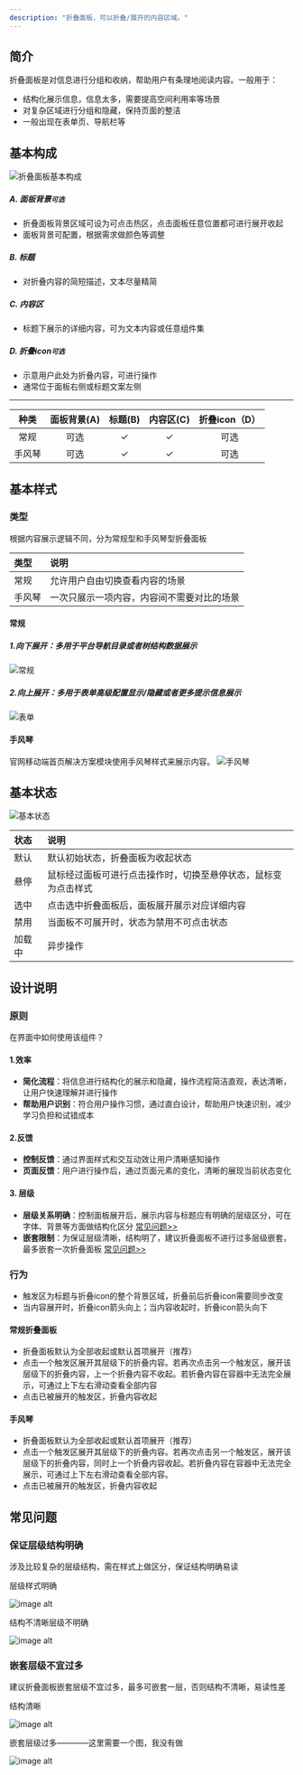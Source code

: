 ```yaml
---
description: "折叠面板，可以折叠/展开的内容区域。"
---
```


## 简介

折叠面板是对信息进行分组和收纳，帮助用户有条理地阅读内容。一般用于：

- 结构化展示信息，信息太多，需要提高空间利用率等场景
- 对复杂区域进行分组和隐藏，保持页面的整洁
- 一般出现在表单页、导航栏等

## 基本构成

![折叠面板基本构成](https://www-s.ucloud.cn/2022/08/fd75418135d405fe4a129b1e68ee4e48_1660730956358.jpg)

##### A. 面板背景`可选`

- 折叠面板背景区域可设为可点击热区，点击面板任意位置都可进行展开收起
- 面板背景可配置，根据需求做颜色等调整


##### B. 标题

- 对折叠内容的简短描述，文本尽量精简

##### C. 内容区

- 标题下展示的详细内容，可为文本内容或任意组件集

##### D. 折叠icon`可选`

- 示意用户此处为折叠内容，可进行操作
- 通常位于面板右侧或标题文案左侧

----



|  种类  | 面板背景(A) | 标题(B) | 内容区(C) | 折叠icon（D） |
| :----: | :---------: | :-----: | :-------: | :-----------: |
|  常规  |    可选     |    ✓    |     ✓     |     可选      |
| 手风琴 |    可选     |    ✓    |     ✓     |     可选      |



## 基本样式

### 类型

根据内容展示逻辑不同，分为常规型和手风琴型折叠面板

| 类型   | 说明                                       |
| :----- | :----------------------------------------- |
| 常规   | 允许用户自由切换查看内容的场景             |
| 手风琴 | 一次只展示一项内容，内容间不需要对比的场景 |

#### 常规
##### 1.向下展开：多用于平台导航目录或者树结构数据展示
![常规](https://www-s.ucloud.cn/2022/08/c9cd282e6dd3aec2f7dba4c62b153459_1660730956364.jpg)

##### 2.向上展开：多用于表单高级配置显示/隐藏或者更多提示信息展示
![表单](https://www-s.ucloud.cn/2022/09/210eb7ee3c97039a889372e13f33f444_1664188049866.png)

#### 手风琴
官网移动端首页解决方案模块使用手风琴样式来展示内容。
![手风琴](https://www-s.ucloud.cn/2022/09/6becbc50feea4208195d2bab19163eac_1664187781773.png)


## 基本状态

![基本状态](https://www-s.ucloud.cn/2022/08/0071e67685d754c15cb85977f1e43f60_1660730956367.jpg)

| 状态   | 说明                                                         |
| :----- | :----------------------------------------------------------- |
| 默认   | 默认初始状态，折叠面板为收起状态                             |
| 悬停   | 鼠标经过面板可进行点击操作时，切换至悬停状态，鼠标变为点击样式<!--（这个状态图上🈚️）--> |
| 选中   | 点击选中折叠面板后，面板展开展示对应详细内容                 |
| 禁用   | 当面板不可展开时，状态为禁用不可点击状态                     |
| 加载中 | 异步操作                                                     |



## 设计说明

### 原则

在界面中如何使用该组件？

#### 1.效率

- **简化流程**：将信息进行结构化的展示和隐藏，操作流程简洁直观，表达清晰，让用户快速理解并进行操作
- **帮助用户识别**：符合用户操作习惯，通过直白设计，帮助用户快速识别，减少学习负担和试错成本

#### 2.反馈

- **控制反馈**：通过界面样式和交互动效让用户清晰感知操作
- **页面反馈**：用户进行操作后，通过页面元素的变化，清晰的展现当前状态变化

#### 3. 层级

- **层级关系明确**：控制面板展开后，展示内容与标题应有明确的层级区分，可在字体、背景等方面做结构化区分 [常见问题>>](/component/Collapse/#%E4%BF%9D%E8%AF%81%E5%B1%82%E7%BA%A7%E7%BB%93%E6%9E%84%E6%98%8E%E7%A1%AE)
- **嵌套限制**：为保证层级清晰，结构明了，建议折叠面板不进行过多层级嵌套，最多嵌套一次折叠面板 [常见问题>>](/component/Collapse/#%E5%B5%8C%E5%A5%97%E5%B1%82%E7%BA%A7%E4%B8%8D%E5%AE%9C%E8%BF%87%E5%A4%9A)



### 行为

- 触发区为标题与折叠icon的整个背景区域，折叠前后折叠icon需要同步改变
- 当内容展开时，折叠icon箭头向上；当内容收起时，折叠icon箭头向下

#### 常规折叠面板

- 折叠面板默认为全部收起或默认首项展开（推荐）
- 点击一个触发区展开其层级下的折叠内容。若再次点击另一个触发区，展开该层级下的折叠内容，上一个折叠内容不收起。若折叠内容在容器中无法完全展示，可通过上下左右滑动查看全部内容
- 点击已被展开的触发区，折叠内容收起

#### 手风琴

- 折叠面板默认为全部收起或默认首项展开（推荐）
- 点击一个触发区展开其层级下的折叠内容。若再次点击另一个触发区，展开该层级下的折叠内容，同时上一个折叠内容收起。若折叠内容在容器中无法完全展示，可通过上下左右滑动查看全部内容。
- 点击已被展开的触发区，折叠内容收起



##  常见问题

### 保证层级结构明确

涉及比较复杂的层级结构，需在样式上做区分，保证结构明确易读



<div class="u-md-flex-without-bg">
   <div class="u-md-mr24">
      <p><i class="u-md-suggested"></i>层级样式明确</p>
      <img src="https://www-s.ucloud.cn/2022/08/6e246629b8a708d53bd8295df21cd894_1660731055553.png" alt="image alt" title="desc" loading="lazy" />
   </div>
   <div>
      <p><i class="u-md-not-suggested"></i>结构不清晰层级不明确</p>
      <img src="https://www-s.ucloud.cn/2022/08/47e13e7cc700bc480c0b7c2d816cb718_1660731055554.png" alt="image alt" title="desc" loading="lazy" />
   </div>
</div>



### 嵌套层级不宜过多

建议折叠面板嵌套层级不宜过多，最多可嵌套一层，否则结构不清晰，易读性差



<div class="u-md-flex-without-bg">
   <div class="u-md-mr24">
      <p><i class="u-md-suggested"></i>结构清晰</p>
      <img src="https://www-s.ucloud.cn/2022/08/0356dcbef7fdca06e5726052f4591600_1660731055556.png" alt="image alt" title="desc" loading="lazy" />
   </div>
   <div>
      <p><i class="u-md-not-suggested"></i>嵌套层级过多————这里需要一个图，我没有做</p>
      <img src="https://www-s.ucloud.cn/2022/08/0356dcbef7fdca06e5726052f4591600_1660731055556.png" alt="image alt" title="desc" loading="lazy" />
   </div>
</div>

<!--

## 主题

| 内容 | 值           | 默认值  |
| :--- | :----------- | :------ |
| icon | icon/nothing | nothing |
| icon | icon/nothing | nothing |


## 相关文档

1. [Tag 标签](/component/Tag/)
2. [Notice 提示](/component/Notice/)

-->
